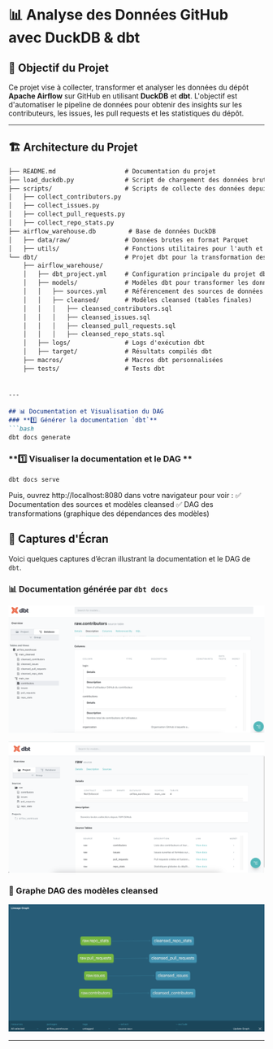 # 📊 Analyse des Données GitHub avec DuckDB & dbt

## 🚀 Objectif du Projet
Ce projet vise à collecter, transformer et analyser les données du dépôt **Apache Airflow** sur GitHub en utilisant **DuckDB** et **dbt**. L'objectif est d'automatiser le pipeline de données pour obtenir des insights sur les contributeurs, les issues, les pull requests et les statistiques du dépôt.

---

## 🏗️ **Architecture du Projet**

```md
├── README.md                   # Documentation du projet 
├── load_duckdb.py              # Script de chargement des données brutes dans DuckDB 
├── scripts/                    # Scripts de collecte des données depuis l'API GitHub 
│   ├── collect_contributors.py 
│   ├── collect_issues.py 
│   ├── collect_pull_requests.py 
│   ├── collect_repo_stats.py 
├── airflow_warehouse.db         # Base de données DuckDB 
│   ├── data/raw/               # Données brutes en format Parquet 
│   ├── utils/                  # Fonctions utilitaires pour l'auth et la pagination 
└── dbt/                        # Projet dbt pour la transformation des données
    ├── airflow_warehouse/
    │   ├── dbt_project.yml     # Configuration principale du projet dbt
    │   ├── models/             # Modèles dbt pour transformer les données
    │   │   ├── sources.yml     # Référencement des sources de données
    │   │   ├── cleansed/       # Modèles cleansed (tables finales)
    │   │   │   ├── cleansed_contributors.sql
    │   │   │   ├── cleansed_issues.sql
    │   │   │   ├── cleansed_pull_requests.sql
    │   │   │   ├── cleansed_repo_stats.sql
    │   ├── logs/               # Logs d'exécution dbt
    │   ├── target/             # Résultats compilés dbt
    ├── macros/                 # Macros dbt personnalisées
    ├── tests/                  # Tests dbt


---

## 📊 Documentation et Visualisation du DAG
### **1️⃣ Générer la documentation `dbt`**
```bash
dbt docs generate
```

### **1️⃣ Visualiser la documentation et le DAG **

```bash
dbt docs serve
```

Puis, ouvrez http://localhost:8080 dans votre navigateur pour voir : ✅ Documentation des sources et modèles cleansed
✅ DAG des transformations (graphique des dépendances des modèles)

## 📸 Captures d'Écran

Voici quelques captures d’écran illustrant la documentation et le DAG de `dbt`.

### **📊 Documentation générée par `dbt docs`**
![Documentation dbt](images/dbt_documentation.png)

![Documentation dbt](images/dbt_documentation2.png)

### **🔗 Graphe DAG des modèles cleansed**
![DAG dbt](images/dbt_dag.png)

---


